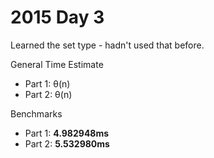 # 2015 Day 3
Learned the set type - hadn't used that before.

General Time Estimate
- Part 1: θ(n) 
- Part 2: θ(n)

Benchmarks
- Part 1: **4.982948ms**
- Part 2: **5.532980ms**



